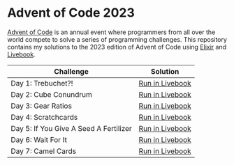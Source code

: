 # Advent of Code 2023

[Advent of Code](https://adventofcode.com/) is an annual event where programmers from all over the world compete to solve a series of programming challenges.
This repository contains my solutions to the 2023 edition of Advent of Code using [Elixir](https://elixir-lang.org/) and [Livebook](https://livebook.dev/).

| Challenge                              | Solution                                                                                                                        |
| -------------------------------------- | ------------------------------------------------------------------------------------------------------------------------------- |
| Day 1: Trebuchet?!                     | [Run in Livebook](https://livebook.dev/run?url=https%3A%2F%2Fgithub.com%2Fhwuethrich%2Faoc2023%2Fblob%2Fmaster%2Fday-01.livemd) |
| Day 2: Cube Conundrum                  | [Run in Livebook](https://livebook.dev/run?url=https%3A%2F%2Fgithub.com%2Fhwuethrich%2Faoc2023%2Fblob%2Fmaster%2Fday-02.livemd) |
| Day 3: Gear Ratios                     | [Run in Livebook](https://livebook.dev/run?url=https%3A%2F%2Fgithub.com%2Fhwuethrich%2Faoc2023%2Fblob%2Fmaster%2Fday-03.livemd) |
| Day 4: Scratchcards                    | [Run in Livebook](https://livebook.dev/run?url=https%3A%2F%2Fgithub.com%2Fhwuethrich%2Faoc2023%2Fblob%2Fmaster%2Fday-04.livemd) |
| Day 5: If You Give A Seed A Fertilizer | [Run in Livebook](https://livebook.dev/run?url=https%3A%2F%2Fgithub.com%2Fhwuethrich%2Faoc2023%2Fblob%2Fmaster%2Fday-05.livemd) |
| Day 6: Wait For It                     | [Run in Livebook](https://livebook.dev/run?url=https%3A%2F%2Fgithub.com%2Fhwuethrich%2Faoc2023%2Fblob%2Fmaster%2Fday-06.livemd) |
| Day 7: Camel Cards                     | [Run in Livebook](https://livebook.dev/run?url=https%3A%2F%2Fgithub.com%2Fhwuethrich%2Faoc2023%2Fblob%2Fmaster%2Fday-07.livemd) |
